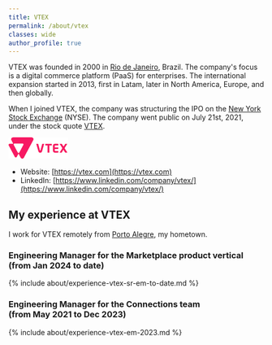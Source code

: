 ```yaml
---
title: VTEX
permalink: /about/vtex
classes: wide
author_profile: true
---
```


VTEX was founded in 2000 in [Rio de Janeiro](https://en.wikipedia.org/wiki/Rio_de_Janeiro), Brazil. The company's focus is a digital commerce platform (PaaS) for enterprises. The international expansion started in 2013, first in Latam, later in North America, Europe, and then globally.

When I joined VTEX, the company was structuring the IPO on the [New York Stock Exchange](https://www.nyse.com/) (NYSE). The company went public on July 21st, 2021, under the stock quote [VTEX](https://www.nyse.com/quote/XNYS:VTEX).

![Vtex logo](/images/about/vtex.png "VTEX logo")

- Website: [https://vtex.com](https://vtex.com)
- LinkedIn: [https://www.linkedin.com/company/vtex/](https://www.linkedin.com/company/vtex/)

## My experience at VTEX

I work for VTEX remotely from [Porto Alegre](https://en.wikipedia.org/wiki/Porto_Alegre), my hometown.

### Engineering Manager for the Marketplace product vertical <nobr>(from Jan 2024 to date)</nobr>

{% include about/experience-vtex-sr-em-to-date.md %}

### Engineering Manager for the Connections team <nobr>(from May 2021 to Dec 2023)</nobr>

{% include about/experience-vtex-em-2023.md %}
